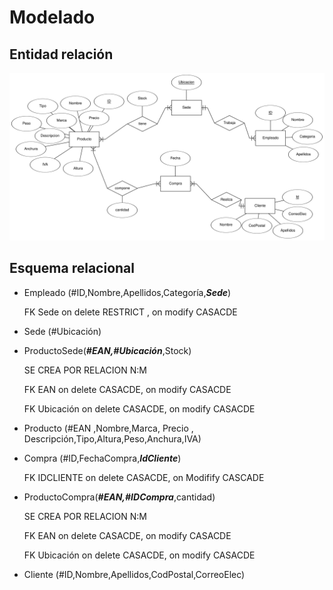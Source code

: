 # Modelado

## Entidad relación

![EntidadRelacion](image(2).png)

## Esquema relacional

- Empleado (#ID,Nombre,Apellidos,Categoría,***Sede***)

    FK Sede on delete RESTRICT , on modify CASACDE

- Sede (#Ubicación)

- ProductoSede(***#EAN,#Ubicación***,Stock)

    SE CREA POR RELACION N:M

    FK EAN on delete CASACDE, on modify CASACDE

    FK Ubicación on delete CASACDE, on modify CASACDE

- Producto (#EAN ,Nombre,Marca, Precio , Descripción,Tipo,Altura,Peso,Anchura,IVA)

- Compra (#ID,FechaCompra,***IdCliente***)

    FK IDCLIENTE on delete CASACDE, on Modifify CASCADE

- ProductoCompra(***#EAN,#IDCompra***,cantidad)
  
    SE CREA POR RELACION N:M

    FK EAN on delete CASACDE, on modify CASACDE

    FK Ubicación on delete CASACDE, on modify CASACDE

- Cliente (#ID,Nombre,Apellidos,CodPostal,CorreoElec)
